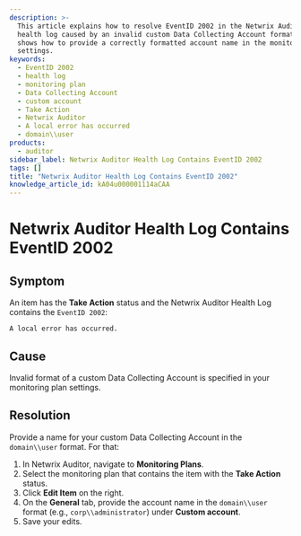 ```yaml
---
description: >-
  This article explains how to resolve EventID 2002 in the Netwrix Auditor
  health log caused by an invalid custom Data Collecting Account format. It
  shows how to provide a correctly formatted account name in the monitoring plan
  settings.
keywords:
  - EventID 2002
  - health log
  - monitoring plan
  - Data Collecting Account
  - custom account
  - Take Action
  - Netwrix Auditor
  - A local error has occurred
  - domain\\user
products:
  - auditor
sidebar_label: Netwrix Auditor Health Log Contains EventID 2002
tags: []
title: "Netwrix Auditor Health Log Contains EventID 2002"
knowledge_article_id: kA04u000001114aCAA
---
```


# Netwrix Auditor Health Log Contains EventID 2002

## Symptom

An item has the **Take Action** status and the Netwrix Auditor Health Log contains the `EventID 2002`:

```
A local error has occurred.
```

## Cause

Invalid format of a custom Data Collecting Account is specified in your monitoring plan settings.

## Resolution

Provide a name for your custom Data Collecting Account in the `domain\\user` format. For that:

1. In Netwrix Auditor, navigate to **Monitoring Plans**.
2. Select the monitoring plan that contains the item with the **Take Action** status.
3. Click **Edit Item** on the right.
4. On the **General** tab, provide the account name in the `domain\\user` format (e.g., `corp\\administrator`) under **Custom account**.
5. Save your edits.
